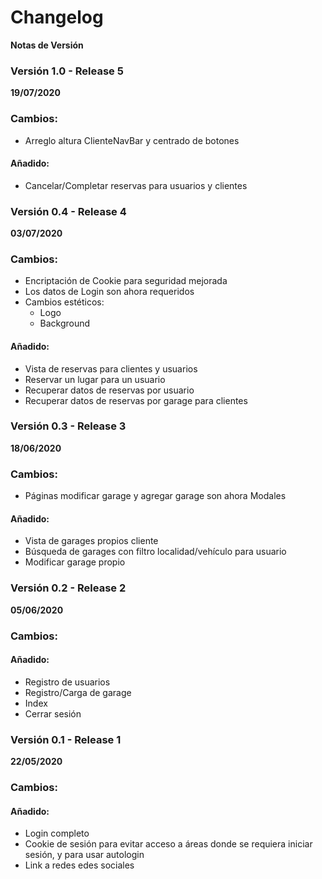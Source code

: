 # Changelog

**Notas de Versión**

### Versión 1.0 - Release 5

**19/07/2020**

### Cambios:
- Arreglo altura ClienteNavBar y centrado de botones

#### Añadido:
- Cancelar/Completar reservas para usuarios y clientes
	
### Versión 0.4 - Release 4

**03/07/2020**

### Cambios:
- Encriptación de Cookie para seguridad mejorada
- Los datos de Login son ahora requeridos
- Cambios estéticos:
	- Logo
	- Background
	
#### Añadido:
- Vista de reservas para clientes y usuarios
- Reservar un lugar para un usuario
- Recuperar datos de reservas por usuario
- Recuperar datos de reservas por garage para clientes

### Versión 0.3 - Release 3

**18/06/2020**

### Cambios:
- Páginas modificar garage y agregar garage son ahora Modales

#### Añadido:
- Vista de garages propios cliente
- Búsqueda de garages con filtro localidad/vehículo para usuario
- Modificar garage propio

### Versión 0.2 - Release 2

**05/06/2020**

### Cambios:

#### Añadido:
- Registro de usuarios
- Registro/Carga de garage
- Index
- Cerrar sesión

### Versión 0.1 - Release 1

**22/05/2020**

### Cambios:

#### Añadido:
- Login completo
- Cookie de sesión para evitar acceso a áreas donde se requiera iniciar sesión, y para usar autologin
- Link a redes edes sociales